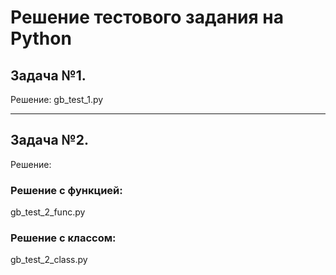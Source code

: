 # Решение тестового задания на Python

## Задача №1.
Решение:
gb_test_1.py

---

## Задача №2.
Решение:
### Решение с функцией:
gb_test_2_func.py
### Решение с классом:
gb_test_2_class.py